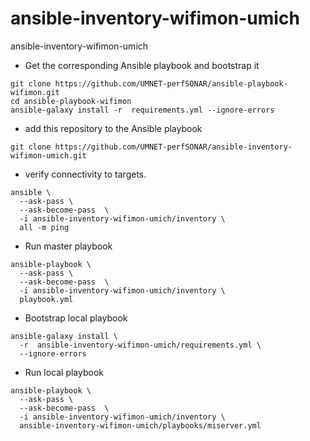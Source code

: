 # ansible-inventory-wifimon-umich

ansible-inventory-wifimon-umich

 - Get the corresponding Ansible playbook and bootstrap it

```
git clone https://github.com/UMNET-perfSONAR/ansible-playbook-wifimon.git
cd ansible-playbook-wifimon
ansible-galaxy install -r  requirements.yml --ignore-errors
```

 - add this repository to the Ansible playbook

```
git clone https://github.com/UMNET-perfSONAR/ansible-inventory-wifimon-umich.git
```

 - verify connectivity to targets.

```
ansible \
  --ask-pass \
  --ask-become-pass  \
  -i ansible-inventory-wifimon-umich/inventory \
  all -m ping
```

 - Run master playbook

```
ansible-playbook \
  --ask-pass \
  --ask-become-pass  \
  -i ansible-inventory-wifimon-umich/inventory \
  playbook.yml
```

 - Bootstrap local playbook

```
ansible-galaxy install \
  -r  ansible-inventory-wifimon-umich/requirements.yml \
  --ignore-errors
```

 - Run local playbook

```
ansible-playbook \
  --ask-pass \
  --ask-become-pass  \
  -i ansible-inventory-wifimon-umich/inventory \
  ansible-inventory-wifimon-umich/playbooks/miserver.yml
```
